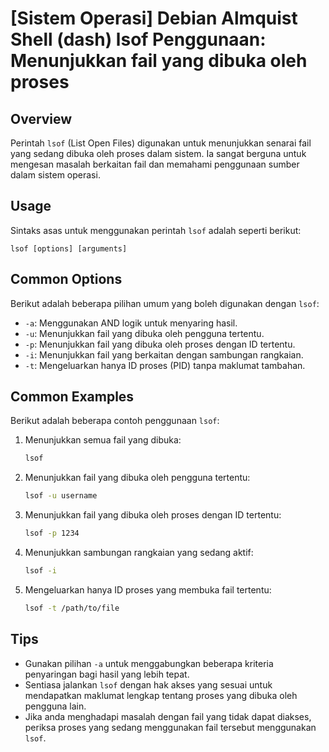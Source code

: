 # [Sistem Operasi] Debian Almquist Shell (dash) lsof Penggunaan: Menunjukkan fail yang dibuka oleh proses

## Overview
Perintah `lsof` (List Open Files) digunakan untuk menunjukkan senarai fail yang sedang dibuka oleh proses dalam sistem. Ia sangat berguna untuk mengesan masalah berkaitan fail dan memahami penggunaan sumber dalam sistem operasi.

## Usage
Sintaks asas untuk menggunakan perintah `lsof` adalah seperti berikut:

```
lsof [options] [arguments]
```

## Common Options
Berikut adalah beberapa pilihan umum yang boleh digunakan dengan `lsof`:

- `-a`: Menggunakan AND logik untuk menyaring hasil.
- `-u`: Menunjukkan fail yang dibuka oleh pengguna tertentu.
- `-p`: Menunjukkan fail yang dibuka oleh proses dengan ID tertentu.
- `-i`: Menunjukkan fail yang berkaitan dengan sambungan rangkaian.
- `-t`: Mengeluarkan hanya ID proses (PID) tanpa maklumat tambahan.

## Common Examples
Berikut adalah beberapa contoh penggunaan `lsof`:

1. Menunjukkan semua fail yang dibuka:
   ```bash
   lsof
   ```

2. Menunjukkan fail yang dibuka oleh pengguna tertentu:
   ```bash
   lsof -u username
   ```

3. Menunjukkan fail yang dibuka oleh proses dengan ID tertentu:
   ```bash
   lsof -p 1234
   ```

4. Menunjukkan sambungan rangkaian yang sedang aktif:
   ```bash
   lsof -i
   ```

5. Mengeluarkan hanya ID proses yang membuka fail tertentu:
   ```bash
   lsof -t /path/to/file
   ```

## Tips
- Gunakan pilihan `-a` untuk menggabungkan beberapa kriteria penyaringan bagi hasil yang lebih tepat.
- Sentiasa jalankan `lsof` dengan hak akses yang sesuai untuk mendapatkan maklumat lengkap tentang proses yang dibuka oleh pengguna lain.
- Jika anda menghadapi masalah dengan fail yang tidak dapat diakses, periksa proses yang sedang menggunakan fail tersebut menggunakan `lsof`.